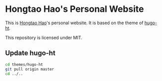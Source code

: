 # Hongtao Hao's Personal Website

This is [Hongtao Hao](https://hongtaoh.com/)'s personal website. It is based on the theme of [hugo-ht](https://github.com/hongtaoh/hugo-ht).

This repository is licensed under MIT. 

## Update hugo-ht

```sh
cd themes/hugo-ht
git pull origin master
cd ../..
```
